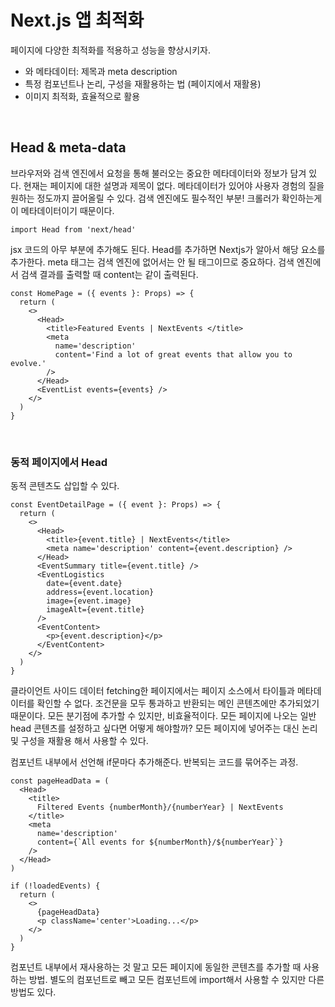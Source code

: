 # Next.js 앱 최적화

페이지에 다양한 최적화를 적용하고 성능을 향상시키자.

- <head>와 메타데이터: 제목과 meta description
- 특정 컴포넌트나 논리, 구성을 재활용하는 법 (페이지에서 재활용)
- 이미지 최적화, 효율적으로 활용

<br>

## Head & meta-data

브라우저와 검색 엔진에서 요청을 통해 불러오는 중요한 메타데이터와 정보가 담겨 있다. 현재는 페이지에 대한 설명과 제목이 없다. 메타데이터가 있어야 사용자 경험의 질을 원하는 정도까지 끌어올릴 수 있다. 검색 엔진에도 필수적인 부분! 크롤러가 확인하는게 이 메타데이터이기 때문이다.

```tsx
import Head from 'next/head'
```

jsx 코드의 아무 부분에 추가해도 된다. Head를 추가하면 Nextjs가 알아서 해당 요소를 추가한다. meta 태그는 검색 엔진에 없어서는 안 될 태그이므로 중요하다. 검색 엔진에서 검색 결과를 출력할 때 content는 같이 출력된다.

```tsx
const HomePage = ({ events }: Props) => {
  return (
    <>
      <Head>
        <title>Featured Events | NextEvents </title>
        <meta
          name='description'
          content='Find a lot of great events that allow you to evolve.'
        />
      </Head>
      <EventList events={events} />
    </>
  )
}
```

<br>

### 동적 페이지에서 Head

동적 콘텐츠도 삽입할 수 있다.

```tsx
const EventDetailPage = ({ event }: Props) => {
  return (
    <>
      <Head>
        <title>{event.title} | NextEvents</title>
        <meta name='description' content={event.description} />
      </Head>
      <EventSummary title={event.title} />
      <EventLogistics
        date={event.date}
        address={event.location}
        image={event.image}
        imageAlt={event.title}
      />
      <EventContent>
        <p>{event.description}</p>
      </EventContent>
    </>
  )
}
```

클라이언트 사이드 데이터 fetching한 페이지에서는 페이지 소스에서 타이틀과 메타데이터를 확인할 수 없다. 조건문을 모두 통과하고 반환되는 메인 콘텐츠에만 추가되었기 때문이다. 모든 분기점에 추가할 수 있지만, 비효율적이다. 모든 페이지에 나오는 일반 head 콘텐츠를 설정하고 싶다면 어떻게 해야할까? 모든 페이지에 넣어주는 대신 논리 및 구성을 재활용 해서 사용할 수 있다.

컴포넌트 내부에서 선언해 if문마다 추가해준다. 반복되는 코드를 묶어주는 과정.

```tsx
const pageHeadData = (
  <Head>
    <title>
      Filtered Events {numberMonth}/{numberYear} | NextEvents
    </title>
    <meta
      name='description'
      content={`All events for ${numberMonth}/${numberYear}`}
    />
  </Head>
)

if (!loadedEvents) {
  return (
    <>
      {pageHeadData}
      <p className='center'>Loading...</p>
    </>
  )
}
```

컴포넌트 내부에서 재사용하는 것 말고 모든 페이지에 동일한 콘텐츠를 추가할 때 사용하는 방법. 별도의 컴포넌트로 빼고 모든 컴포넌트에 import해서 사용할 수 있지만 다른 방법도 있다.

